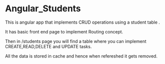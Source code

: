 # Angular_Students

This is angular app that implements CRUD operations using a student table .

It has basic front end page to implement Routing concept.

Then in /students page you will find a table where you can implement CREATE,READ,DELETE and UPDATE tasks.

All the data is stored in cache and hence when refereshed it gets removed.
